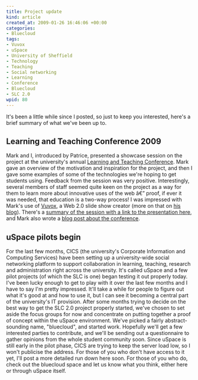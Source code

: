 ```yaml
--- 
title: Project update
kind: article
created_at: 2009-01-26 16:46:06 +00:00
categories: 
- Bluecloud
tags: 
- Vuvox
- uSpace
- University of Sheffield
- Technology
- Teaching
- Social networking
- Learning
- Conference
- Bluecloud
- SLC 2.0
wpid: 80
---
```

It's been a little while since I posted, so just to keep you interested, here's a brief summary of what we've been up to.
<h2>Learning and Teaching Conference 2009</h2>
Mark and I, introduced by Patrice, presented a showcase session on the project at the university's annual <a href="http://www.shef.ac.uk/lte/conference">Learning and Teaching Conference</a>. Mark gave an overview of the motivation and inspiration for the project, and then I gave some examples of some of the technologies we're hoping to get students using.  Feedback from the session was very positive. Interestingly, several members of staff seemed quite keen on the project as a way for them to learn more about innovative uses of the web â€” proof, if ever it was needed, that education is a two-way process!  I was impressed with Mark's use of <a href="http://www.vuvox.com/">Vuvox</a>, a Web 2.0 slide show creator (more on that on <a href="http://nevermindthepedagogy.wordpress.com/2008/11/28/engagement-via-visual-media/">his blog</a>). There's a <a href="http://www.shef.ac.uk/lte/conference/morley.html">summary of the session with a link to the presentation here</a>, and Mark also wrote a <a href="http://squiremorley.wordpress.com/2009/01/10/the-student-learning-community-learning-teaching-conference-sheffield-january-2008/">blog post about the conference</a>.
<h2>uSpace pilots begin</h2>
For the last few months, CICS (the university's Corporate Information and Computing Services) have been setting up a university-wide social networking platform to support collaboration in learning, teaching, research and administration right across the university. It's called uSpace and a few pilot projects (of which the SLC is one) began testing it out properly today. I've been lucky enough to get to play with it over the last few months and I have to say I'm pretty impressed. It'll take a while for people to figure out what it's good at and how to use it, but I can see it becoming a central part of the university's IT provision.  After some months trying to decide on the best way to get the SLC 2.0 project properly started, we've chosen to set aside the focus groups for now and concentrate on putting together a proof of concept within the uSpace environment. We've picked a fairly abstract-sounding name, "bluecloud", and started work. Hopefully we'll get a few interested parties to contribute, and we'll be sending out a questionnaire to gather opinions from the whole student community soon.  Since uSpace is still early in the pilot phase, CICS are trying to keep the server load low, so I won't publicise the address. For those of you who don't have access to it yet, I'll post a more detailed run down here soon. For those of you who do, check out the bluecloud space and let us know what you think, either here or through uSpace itself.
